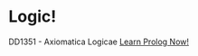 # Logic!
DD1351 - Axiomatica Logicae
[Learn Prolog Now!](http://www.let.rug.nl/bos/lpn//lpnpage.php?pagetype=html&pageid=lpn-html)